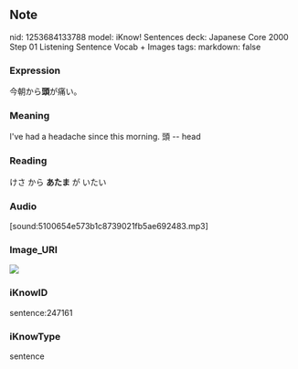 ## Note
nid: 1253684133788
model: iKnow! Sentences
deck: Japanese Core 2000 Step 01 Listening Sentence Vocab + Images
tags: 
markdown: false

### Expression
<!DOCTYPE html>
<title></title>
今朝から<b>頭</b>が痛い。



### Meaning
I've had a headache since this morning.
頭 -- head

### Reading
<!DOCTYPE html>
<title></title>
けさ から <b>あたま</b> が いたい



### Audio
[sound:5100654e573b1c8739021fb5ae692483.mp3]

### Image_URI
<!DOCTYPE html>
<title></title>
<img src="537f3408cdc267bbb4f4158d152eb6fa.jpg">



### iKnowID
sentence:247161

### iKnowType
sentence

